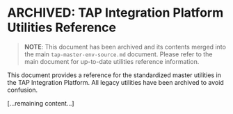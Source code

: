 # ARCHIVED: TAP Integration Platform Utilities Reference

> **NOTE**: This document has been archived and its contents merged into the main `tap-master-env-source.md` document.
> Please refer to the main document for up-to-date utilities reference information.

This document provides a reference for the standardized master utilities in the TAP Integration Platform. All legacy utilities have been archived to avoid confusion.

[...remaining content...]